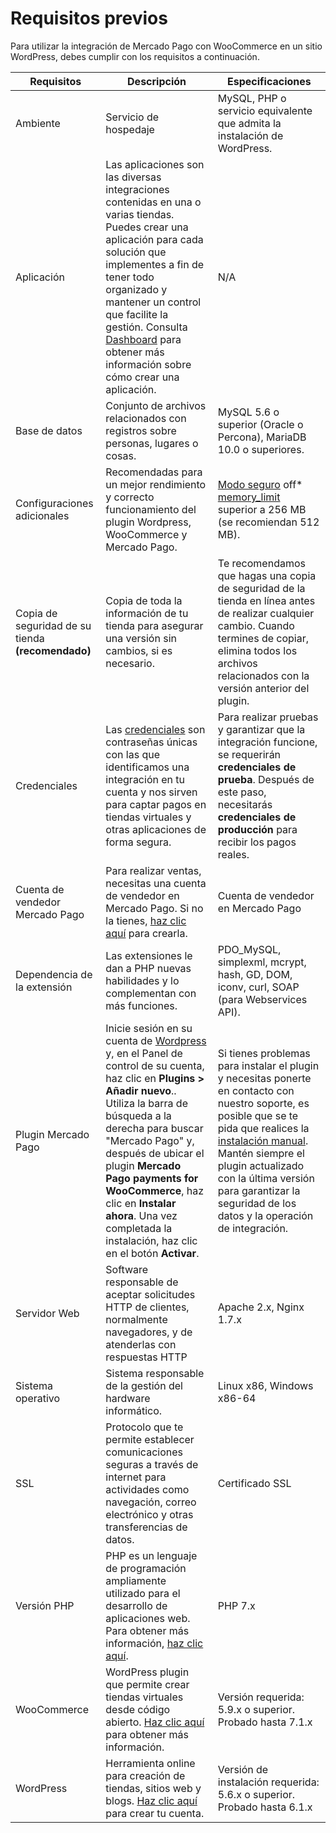 # Requisitos previos

Para utilizar la integración de Mercado Pago con WooCommerce en un sitio WordPress, debes cumplir con los requisitos a continuación.

| Requisitos | Descripción | Especificaciones |
| --- | --- | --- |
| Ambiente | Servicio de hospedaje |  MySQL, PHP o servicio equivalente que admita la instalación de WordPress.  |
| Aplicación | Las aplicaciones son las diversas integraciones contenidas en una o varias tiendas. Puedes crear una aplicación para cada solución que implementes a fin de tener todo organizado y mantener un control que facilite la gestión. Consulta [Dashboard](/developers/es/docs/woocommerce/additional-content/your-integrations/introduction) para obtener más información sobre cómo crear una aplicación. | N/A |
| Base de datos | Conjunto de archivos relacionados con registros sobre personas, lugares o cosas. | MySQL 5.6 o superior (Oracle o Percona), MariaDB 10.0 o superiores. |
| Configuraciones adicionales | Recomendadas para un mejor rendimiento y correcto funcionamiento del plugin Wordpress, WooCommerce y Mercado Pago. | [Modo seguro](https://wordpress.org/plugins/safe-mode/) off* [memory_limit](https://docs.woocommerce.com/document/increasing-the-wordpress-memory-limit/) superior a 256 MB (se recomiendan 512 MB). |
| Copia de seguridad de su tienda **(recomendado)** | Copia de toda la información de tu tienda para asegurar una versión sin cambios, si es necesario. | Te recomendamos que hagas una copia de seguridad de la tienda en línea antes de realizar cualquier cambio. Cuando termines de copiar, elimina todos los archivos relacionados con la versión anterior del plugin. |
| Credenciales | Las [credenciales](/developers/es/docs/woocommerce/additional-content/your-integrations/credentials) son contraseñas únicas con las que identificamos una integración en tu cuenta y nos sirven para captar pagos en tiendas virtuales y otras aplicaciones de forma segura. | Para realizar pruebas y garantizar que la integración funcione, se requerirán **credenciales de prueba**. Después de este paso, necesitarás **credenciales de producción** para recibir los pagos reales. |
| Cuenta de vendedor Mercado Pago | Para realizar ventas, necesitas una cuenta de vendedor en Mercado Pago. Si no la tienes, [haz clic aquí](https://www.mercadopago[FAKER][URL][DOMAIN]/hub/registration/landing) para crearla. | Cuenta de vendedor en Mercado Pago |
| Dependencia de la extensión | Las extensiones le dan a PHP nuevas habilidades y lo complementan con más funciones. | PDO_MySQL, simplexml, mcrypt, hash, GD, DOM, iconv, curl, SOAP (para Webservices API).  |
| Plugin Mercado Pago | Inicie sesión en su cuenta de [Wordpress](https://wordpress.com/) y, en el Panel de control de su cuenta, haz clic en **Plugins > Añadir nuevo**.. Utiliza la barra de búsqueda a la derecha para buscar "Mercado Pago" y, después de ubicar el plugin **Mercado Pago payments for WooCommerce**, haz clic en **Instalar ahora**. Una vez completada la instalación, haz clic en el botón **Activar**.| Si tienes problemas para instalar el plugin y necesitas ponerte en contacto con nuestro soporte, es posible que se te pida que realices la [instalación manual](/developers/es/docs/woocommerce/how-tos/install-module-manually). Mantén siempre el plugin actualizado con la última versión para garantizar la seguridad de los datos y la operación de integración. |
| Servidor Web | Software responsable de aceptar solicitudes HTTP de clientes, normalmente navegadores, y de atenderlas con respuestas HTTP | Apache 2.x, Nginx 1.7.x|
| Sistema operativo | Sistema responsable de la gestión del hardware informático. | Linux x86, Windows x86-64 |
| SSL | Protocolo que te permite establecer comunicaciones seguras a través de internet para actividades como navegación, correo electrónico y otras transferencias de datos. | Certificado SSL |
| Versión PHP | PHP es un lenguaje de programación ampliamente utilizado para el desarrollo de aplicaciones web. Para obtener más información, [haz clic aquí](https://www.php.net/). | PHP 7.x |
| WooCommerce | WordPress plugin que permite crear tiendas virtuales desde código abierto. [Haz clic aquí](https://woocommerce.com/es-es/woocommerce-features/) para obtener más información. | Versión requerida: 5.9.x o superior. Probado hasta 7.1.x |
| WordPress | Herramienta online para creación de tiendas, sitios web y blogs. [Haz clic aquí](https://es.wordpress.org/) para crear tu cuenta. | Versión de instalación requerida: 5.6.x o superior. Probado hasta 6.1.x |